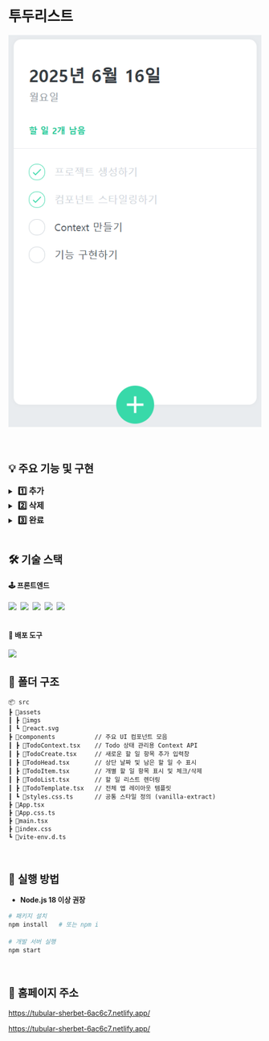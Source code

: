 # 투두리스트
<div align="center">
  <img src="/src/assets/imgs/img_todolist.png" alt="todolist preview" />
</div>
<br/><br/>

## 💡 주요 기능 및 구현
<details>
  <summary><h3 style="display:inline; margin-left:4px">1️⃣ 추가</h3></summary>

  - **아이템 추가:** 텍스트 입력 후 'Enter'를 누르면 아이템을 하나씩 추가할 수 있습니다.
  
    <img src="/src/assets/imgs/video_todolist_add.gif" alt="video"/>
</details>

<details>
  <summary><h3 style="display:inline; margin-left:4px">2️⃣ 삭제</h3></summary>

  - **아이템 삭제:** 리스트 오른쪽에 있는 휴지통을 클릭하여 아이템을 하나씩 삭제할 수 있습니다.
  
    <img src="/src/assets/imgs/video_todolist_remove.gif" alt="video"/>
</details>

<details>
  <summary><h3 style="display:inline; margin-left:4px">3️⃣ 완료</h3></summary>

  - **완료된 아이템 체크:** 리스트 왼쪽에 있는 체크박스를 클릭하면 스타일과 남은 할 일의 개수가 변경됩니다.
  
    <img src="/src/assets/imgs/video_todolist_complete.gif" alt="video"/>
</details>
<br/>

## 🛠 기술 스택
#### 🕹 프론트엔드
<div>
  <img src="https://img.shields.io/badge/React-%2320232a.svg?style=flat-square&logo=react&logoColor=%2361DAFB" />&nbsp;
  <img src="https://img.shields.io/badge/Typescript-%23007ACC.svg?style=flat-square&logo=typescript&logoColor=white" />&nbsp;
  <img src="https://img.shields.io/badge/Context--Api-000000?style=flat-square&logo=react" />&nbsp;
  <img src="https://img.shields.io/badge/vanilla--extract-%2324C8DB.svg?style=flat-square&logoColor=white" />&nbsp;
  <img src="https://img.shields.io/badge/Vite-%23646CFF.svg?style=flat-square&logo=vite&logoColor=white" />&nbsp;
</div>
<br/>

#### 🚀 배포 도구
<img src="https://img.shields.io/badge/Netlify-%23000000.svg?style=flat-square&logo=netlify&logoColor=#00C7B7">
<br/>

## 🧩 폴더 구조
```
📦 src
┣ 📂assets
┃ ┣ 📂imgs
┃ ┗ 📜react.svg
┣ 📂components           // 주요 UI 컴포넌트 모음
┃ ┣ 📜TodoContext.tsx    // Todo 상태 관리용 Context API
┃ ┣ 📜TodoCreate.tsx     // 새로운 할 일 항목 추가 입력창
┃ ┣ 📜TodoHead.tsx       // 상단 날짜 및 남은 할 일 수 표시
┃ ┣ 📜TodoItem.tsx       // 개별 할 일 항목 표시 및 체크/삭제
┃ ┣ 📜TodoList.tsx       // 할 일 리스트 렌더링
┃ ┣ 📜TodoTemplate.tsx   // 전체 앱 레이아웃 템플릿
┃ ┗ 📜styles.css.ts      // 공통 스타일 정의 (vanilla-extract)
┣ 📜App.tsx
┣ 📜App.css.ts
┣ 📜main.tsx
┣ 📜index.css
┗ 📜vite-env.d.ts
```
<br/>

## 🎯 실행 방법

- **Node.js 18 이상 권장**

```bash
# 패키지 설치
npm install   # 또는 npm i

# 개발 서버 실행
npm start
```
<br/>

## 📍 홈페이지 주소
<a href="https://tubular-sherbet-6ac6c7.netlify.app/" target="_blank" rel="noopener noreferrer">
  https://tubular-sherbet-6ac6c7.netlify.app/
</a>

https://tubular-sherbet-6ac6c7.netlify.app/
